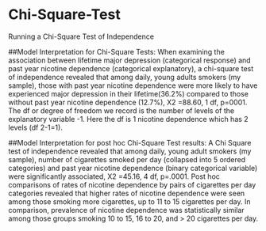 # Chi-Square-Test
Running a Chi-Square Test of Independence

##Model Interpretation for Chi-Square Tests:
When examining the association between lifetime major depression (categorical response) and past year nicotine dependence (categorical explanatory), a chi-square test of independence revealed that among daily, young adults smokers (my sample), those with past year nicotine dependence were more likely to have experienced major depression in their lifetime(36.2%) compared to those without past year nicotine dependence (12.7%), X2 =88.60, 1 df, p=0001.
The df or degree of freedom we record is the number of levels of the explanatory variable -1. Here the df is 1 nicotine dependence which has 2 levels (df 2-1=1).


##Model Interpretation for post hoc Chi-Square Test results:
A Chi Square test of independence revealed that among daily, young adult smokers (my sample), number of cigarettes smoked per day (collapsed into 5 ordered categories) and past year
nicotine dependence (binary categorical variable) were significantly associated, X2 =45.16, 4 df, p=.0001.
Post hoc comparisons of rates of nicotine dependence by pairs of cigarettes per day categories revealed that higher rates of nicotine dependence were seen among those smoking more cigarettes, up to 11 to 15 cigarettes per day. In comparison, prevalence of nicotine dependence was statistically similar among those groups smoking 10 to 15, 16 to 20, and > 20 cigarettes per day.
